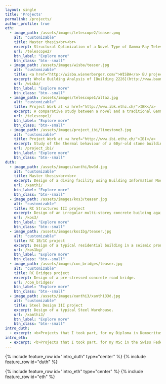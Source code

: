 ```yaml
---
layout: single
title: 'Projects'
permalink: /projects/
author_profile: true
eth:
  - image_path: /assets/images/telescope2/teaser.png
    alt: "customizable"
    title: Master thesis<br><br>
    excerpt: Structural Optimization of a Novel Type of Gamma-Ray Telescope.
    url: /telescope2/
    btn_label: "Explore more"
    btn_class: "btn--small"
  - image_path: /assets/images/wisba/teaser.jpg
    alt: "customizable"
    title: <a href="http://wisba.wienerberger.com/">WISBA</a> EU project
    excerpt: Whole Building Analysis of [Building 2226](http://www.baumschlager-eberle.com/en/projects/project-details/project/buerogebaeude.html) from a "Climate Change"  energy scenario point of view.
    url: /wisba/
    btn_label: "Explore more"
    btn_class: "btn--small"
  - image_path: /assets/images/telescope1/altaz.jpg
    alt: "customizable"
    title: Project Work at <a href="http://www.ibk.ethz.ch/">IBK</a>
    excerpt: A comparative study between a novel and a traditional Gamma-Ray telescope structure.
    url: /telescope1/
    btn_label: "Explore more"
    btn_class: "btn--small"
  - image_path: /assets/images/project_ibi/limestone3.jpg
    alt: "customizable"
    title: Project Work at <a href="http://www.ibi.ethz.ch/">IBI</a>
    excerpt: Study of the thermal behaviour of a 60yr-old stone building using BIM.
    url: /project_ibi/
    btn_label: "Explore more"
    btn_class: "btn--small"
duth:
  - image_path: /assets/images/xanthi/bw3d.jpg
    alt: "customizable"
    title: Master thesis<br><br>
    excerpt: Design of a diving facility using Building Information Modelling (BIM).
    url: /xanthi/
    btn_label: "Explore more"
    btn_class: "btn--small"
  - image_path: /assets/images/kos3/teaser.jpg
    alt: "customizable"
    title: RC Structures III project
    excerpt: Design of an irregular multi-storey concrete building against earthquake loads.
    url: /kos3/
    btn_label: "Explore more"
    btn_class: "btn--small"  
  - image_path: /assets/images/kos1bg/teaser.jpg
    alt: "customizable"
    title: RC 1B/1C project
    excerpt: Design of a typical residential building in a seismic prone area.
    url: /kos1bg/
    btn_label: "Explore more"
    btn_class: "btn--small"
  - image_path: /assets/images/con_bridges/teaser.jpg
    alt: "customizable"
    title: RC Bridges project
    excerpt: Design of a pre-stressed concrete road bridge.
    url: /con_bridges/
    btn_label: "Explore more"
    btn_class: "btn--small"
  - image_path: /assets/images/xanthi3/xanthi33d.jpg
    alt: "customizable"
    title: Steel Design III project
    excerpt: Design of a typical Steel Warehouse.
    url: /xanthi3/
    btn_label: "Explore more"
    btn_class: "btn--small"
intro_duth:
  - excerpt: <b>Projects that I took part, for my Diploma in Democritus University of Thrace
intro_eth:
  - excerpt: <b>Projects that I took part, for my MSc in the Swiss Federal Institute of Technology
---
```


{% include feature_row id="intro_duth" type="center" %}
{% include feature_row id="duth" %}

{% include feature_row id="intro_eth" type="center" %}
{% include feature_row id="eth" %}

